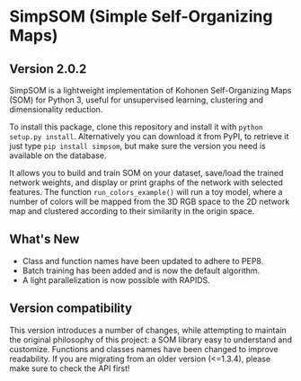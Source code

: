 # SimpSOM (Simple Self-Organizing Maps)

## Version 2.0.2

SimpSOM is a lightweight implementation of Kohonen Self-Organizing Maps
(SOM) for Python 3, useful for unsupervised learning,
clustering and dimensionality reduction.

To install this package, clone this repository and install it with
`python setup.py install`. Alternatively you can download it from PyPI,
to retrieve it just type `pip install simpsom`, but make sure the
version you need is available on the database.

It allows you to build and train SOM on your dataset, save/load the trained
network weights, and display or print graphs of the network with
selected features. The function `run_colors_example()` will run a toy
model, where a number of colors will be mapped from the 3D RGB space to
the 2D network map and clustered according to their similarity in the
origin space.

## What\'s New

- Class and function names have been updated to adhere to PEP8.
- Batch training has been added and is now the default algorithm.
- A light parallelization is now possible with RAPIDS.

## Version compatibility

This version introduces a number of changes, while attempting to maintain
the original philosophy of this project: a SOM library easy to understand and customize.
Functions and classes names have been changed to improve readability.
If you are migrating from an older version (<=1.3.4), please make sure to check the API first!

